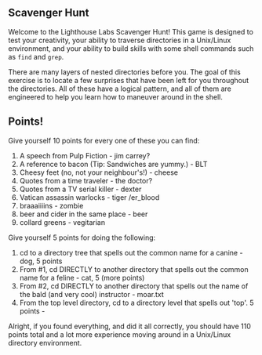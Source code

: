 ## Scavenger Hunt

Welcome to the Lighthouse Labs Scavenger Hunt! This game is designed to test your creativity, your ability to traverse directories in a Unix/Linux environment, and your ability to build skills with some shell commands such as `find` and `grep`. 

There are many layers of nested directories before you. The goal of this exercise is to locate a few surprises that have been left for you throughout the directories. All of these have a logical pattern, and all of them are engineered to help you learn how to maneuver around in the shell.

## Points!

Give yourself 10 points for every one of these you can find:

1. A speech from Pulp Fiction - jim carrey? 
2. A reference to bacon (Tip: Sandwiches are yummy.) - BLT
3. Cheesy feet (no, not your neighbour's!) - cheese 
4. Quotes from a time traveler - the doctor? 
5. Quotes from a TV serial killer - dexter 
6. Vatican assassin warlocks - tiger /er_blood
7. braaaiiiins - zombie 
8. beer and cider in the same place - beer 
9. collard greens - vegitarian

Give yourself 5 points for doing the following:
1. cd to a directory tree that spells out the common name for a canine - dog, 5 points 
2. From #1, cd DIRECTLY to another directory that spells out the common name for a feline - cat, 5 (more points)
3. From #2, cd DIRECTLY to another directory that spells out the name of the bald (and very cool) instructor - moar.txt 
4. From the top level directory, cd to a directory level that spells out 'top'. 5 points -

Alright, if you found everything, and did it all correctly, you should have 110 points total and a lot more experience moving around in a Unix/Linux directory environment.
